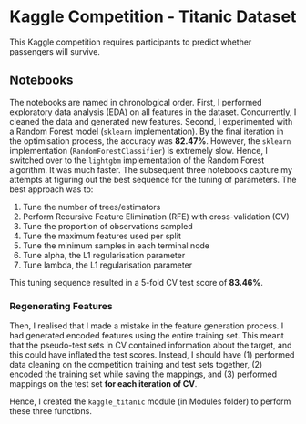 # Kaggle Competition - Titanic Dataset
This Kaggle competition requires participants to predict whether passengers will survive.

## Notebooks
The notebooks are named in chronological order. First, I performed exploratory data analysis (EDA) on all features in the dataset. Concurrently, I cleaned the data and generated new features. Second, I experimented with a Random Forest model (`sklearn` implementation). By the final iteration in the optimisation process, the accuracy was **82.47%**. However, the `sklearn` implementation (`RandomForestClassifier`) is extremely slow. Hence, I switched over to the `lightgbm` implementation of the Random Forest algorithm. It was much faster. The subsequent three notebooks capture my attempts at figuring out the best sequence for the tuning of parameters. The best approach was to:  
  
1. Tune the number of trees/estimators
2. Perform Recursive Feature Elimination (RFE) with cross-validation (CV)
3. Tune the proportion of observations sampled
4. Tune the maximum features used per split
5. Tune the minimum samples in each terminal node
6. Tune alpha, the L1 regularisation parameter
7. Tune lambda, the L1 regularisation parameter
  
This tuning sequence resulted in a 5-fold CV test score of **83.46%**.  
  
### Regenerating Features
Then, I realised that I made a mistake in the feature generation process. I had generated encoded features using the entire training set. This meant that the pseudo-test sets in CV contained information about the target, and this could have inflated the test scores. Instead, I should have (1) performed data cleaning on the competition training and test sets together, (2) encoded the training set while saving the mappings, and (3) performed mappings on the test set **for each iteration of CV**.  
  
Hence, I created the `kaggle_titanic` module (in Modules folder) to perform these three functions.
